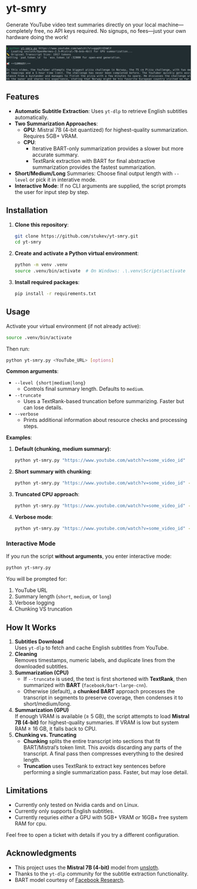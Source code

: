 # yt-smry

Generate YouTube video text summaries directly on your local machine—completely free, no API keys required. No signups, no fees—just your own hardware doing the work!

![Screenshot](images/screenshot.jpg)

## Features

- **Automatic Subtitle Extraction**: Uses `yt-dlp` to retrieve English subtitles automatically.
- **Two Summarization Approaches**:
  - **GPU**: Mistral 7B (4-bit quantized) for highest-quality summarization. Requires 5GB+ VRAM.
  - **CPU**:
  	- Iterative BART-only summarization provides a slower but more accurate summary.
  	- TextRank extraction with BART for final abstractive summarization provides the fastest summarization.
- **Short/Medium/Long** Summaries: Choose final output length with `--level` or pick it in interative mode.
- **Interactive Mode**: If no CLI arguments are supplied, the script prompts the user for input step by step.

## Installation

1. **Clone this repository**:
   ```bash
   git clone https://github.com/stukev/yt-smry.git
   cd yt-smry
   ```
2. **Create and activate a Python virtual environment**:
   ```bash
   python -m venv .venv
   source .venv/bin/activate  # On Windows: .\.venv\Scripts\activate
   ```
3. **Install required packages**:
   ```bash
   pip install -r requirements.txt
   ```

## Usage

Activate your virtual environment (if not already active):
```bash
source .venv/bin/activate
```

Then run:
```bash
python yt-smry.py <YouTube_URL> [options]
```

**Common arguments**:

- `--level {short|medium|long}`
  - Controls final summary length. Defaults to `medium`.
- `--truncate`
  - Uses a TextRank-based truncation before summarizing. Faster but can lose details.
- `--verbose`
  - Prints additional information about resource checks and processing steps.

**Examples**:
1. **Default (chunking, medium summary)**:
   ```bash
   python yt-smry.py "https://www.youtube.com/watch?v=some_video_id"
   ```
2. **Short summary with chunking**:
   ```bash
   python yt-smry.py "https://www.youtube.com/watch?v=some_video_id" --level short
   ```
3. **Truncated CPU approach**:
   ```bash
   python yt-smry.py "https://www.youtube.com/watch?v=some_video_id" --truncate
   ```
4. **Verbose mode**:
   ```bash
   python yt-smry.py "https://www.youtube.com/watch?v=some_video_id" --verbose
   ```

### Interactive Mode

If you run the script **without arguments**, you enter interactive mode:
```bash
python yt-smry.py
```
You will be prompted for:
1. YouTube URL
2. Summary length (`short`, `medium`, or `long`)
3. Verbose logging
4. Chunking VS truncation

## How It Works

1. **Subtitles Download**  
   Uses `yt-dlp` to fetch and cache English subtitles from YouTube.
2. **Cleaning**  
   Removes timestamps, numeric labels, and duplicate lines from the downloaded subtitles.
3. **Summarization (CPU)**  
   - If `--truncate` is used, the text is first shortened with **TextRank**, then summarized with **BART** (`facebook/bart-large-cnn`).
   - Otherwise (default), a **chunked BART** approach processes the transcript in segments to preserve coverage, then condenses it to short/medium/long.
4. **Summarization (GPU)**  
   If enough VRAM is available (≥ 5 GB), the script attempts to load **Mistral 7B (4-bit)** for highest-quality summaries. If VRAM is low but system RAM ≥ 16 GB, it falls back to CPU.
5. **Chunking vs. Truncating**  
   - **Chunking** splits the entire transcript into sections that fit BART/Mistral’s token limit. This avoids discarding any parts of the transcript. A final pass then compresses everything to the desired length.
   - **Truncation** uses TextRank to extract key sentences before performing a single summarization pass. Faster, but may lose detail.

## Limitations

- Currently only tested on Nvidia cards and on Linux.
- Currently only supports English subtitles.
- Currently requries *either* a GPU with 5GB+ VRAM *or* 16GB+ free system RAM for cpu.

Feel free to open a ticket with details if you try a different configuration.

## Acknowledgments

- This project uses the **Mistral 7B (4-bit)** model from [unsloth](https://github.com/unslothai/unsloth).
- Thanks to the `yt-dlp` community for the subtitle extraction functionality.
- BART model courtesy of [Facebook Research](https://github.com/facebookresearch).
